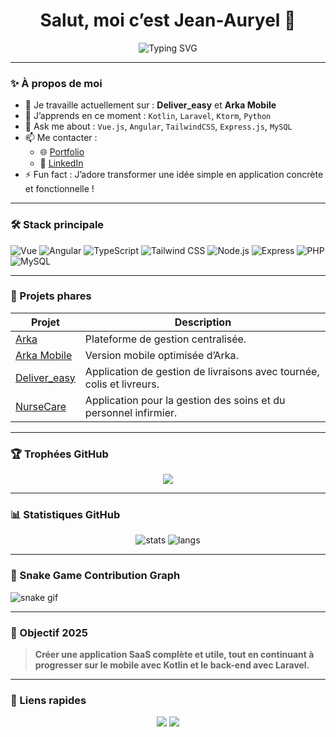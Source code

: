 <h1 align="center">Salut, moi c’est Jean-Auryel 👋</h1>
<p align="center">
  <img src="https://readme-typing-svg.demolab.com?font=Fira+Code&pause=1000&center=true&width=435&lines=Développeur+Fullstack+Web+%2F+Mobile;Passionné+par+l'innovation+numérique;Toujours+en+quête+d'apprentissage+💻" alt="Typing SVG" />
</p>

---

### ✨ À propos de moi

- 🔭 Je travaille actuellement sur : **Deliver_easy** et **Arka Mobile**
- 🌱 J’apprends en ce moment : `Kotlin`, `Laravel`, `Ktorm`, `Python`
- 💬 Ask me about : `Vue.js`, `Angular`, `TailwindCSS`, `Express.js`, `MySQL`
- 📫 Me contacter :
  - 🌐 [Portfolio](https://jeanauryel.github.io/portfolio/)
  - 💼 [LinkedIn](https://www.linkedin.com/in/jean-auryel-isma%C3%ABl-akinotcho-a60a0661?utm_source=share&utm_campaign=share_via&utm_content=profile&utm_medium=android_app)
- ⚡ Fun fact : J’adore transformer une idée simple en application concrète et fonctionnelle !

---

### 🛠️ Stack principale

![Vue](https://img.shields.io/badge/Vue.js-35495E?style=for-the-badge&logo=vue.js&logoColor=4FC08D)
![Angular](https://img.shields.io/badge/Angular-DD0031?style=for-the-badge&logo=angular&logoColor=white)
![TypeScript](https://img.shields.io/badge/TypeScript-007ACC?style=for-the-badge&logo=typescript)
![Tailwind CSS](https://img.shields.io/badge/TailwindCSS-38B2AC?style=for-the-badge&logo=tailwind-css)
![Node.js](https://img.shields.io/badge/Node.js-339933?style=for-the-badge&logo=node.js)
![Express](https://img.shields.io/badge/Express.js-000000?style=for-the-badge&logo=express&logoColor=white)
![PHP](https://img.shields.io/badge/PHP-777BB4?style=for-the-badge&logo=php)
![MySQL](https://img.shields.io/badge/MySQL-4479A1?style=for-the-badge&logo=mysql)

---

### 🚀 Projets phares

| Projet        | Description |
|---------------|-------------|
| [Arka](https://github.com/jeanauryel/Arka) | Plateforme de gestion centralisée. |
| [Arka Mobile](https://github.com/jeanauryel/Arka-Mobile) | Version mobile optimisée d’Arka. |
| [Deliver_easy](https://github.com/jeanauryel/Deliver_easy) | Application de gestion de livraisons avec tournée, colis et livreurs. |
| [NurseCare](https://github.com/jeanauryel/NurseCare) | Application pour la gestion des soins et du personnel infirmier. |

---

### 🏆 Trophées GitHub

<p align="center">
  <img src="https://github-profile-trophy.vercel.app/?username=jeanauryel&theme=onedark&margin-w=15&no-frame=true" />
</p>

---

### 📊 Statistiques GitHub

<p align="center">
  <img src="https://github-readme-stats.vercel.app/api?username=jeanauryel&show_icons=true&theme=radical" alt="stats" />
  <img src="https://github-readme-stats.vercel.app/api/top-langs/?username=jeanauryel&layout=compact&theme=radical" alt="langs" />
</p>

---

### 🐍 Snake Game Contribution Graph

![snake gif](https://github.com/jeanauryel/jeanauryel/blob/output/github-contribution-grid-snake.svg)

---

### 🎯 Objectif 2025

> **Créer une application SaaS complète et utile, tout en continuant à progresser sur le mobile avec Kotlin et le back-end avec Laravel.**

---

### 🔗 Liens rapides

<p align="center">
  <a href="https://jeanauryel.github.io/portfolio/"><img src="https://img.shields.io/badge/-Voir mon Portfolio-000?style=for-the-badge&logo=firefox&logoColor=white"/></a>
  <a href="https://www.linkedin.com/in/jean-auryel-isma%C3%ABl-akinotcho-a60a0661?utm_source=share&utm_campaign=share_via&utm_content=profile&utm_medium=android_app"><img src="https://img.shields.io/badge/-Me contacter sur LinkedIn-0077B5?style=for-the-badge&logo=linkedin&logoColor=white"/></a>
</p>
